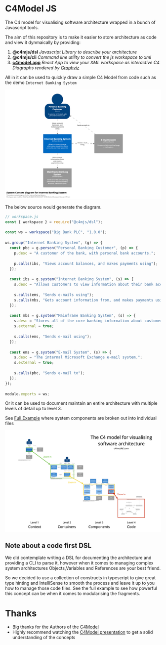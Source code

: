# C4Model JS

The C4 model for visualising software architecture wrapped in a bunch of Javascript tools.

The aim of this repository is to make it easier to store architecture as code and view it dynmaically by providing:

1. **@c4mjs/dsl** _Javascript Library to describe your architecture_
2. **@c4mjs/cli** _Command line utility to convert the js workspace to xml_
3. **[c4model.app](https://c4model.app/)** _React App to view your XML workspace as interactive C4 Diagraphs rendered by [Graphviz](https://graphviz.org/)_

All in it can be used to quickly draw a simple C4 Model from code such as the demo `Internet Banking System`

![img.png](img.png) 

The below source would generate the diagram.

```javascript
// workspace.js
const { workspace } = require("@c4mjs/dsl");

const ws = workspace("Big Bank PLC", "1.0.0");

ws.group("Internet Banking System", (g) => {
  const pbc = g.person("Personal Banking Customer", (p) => {
    p.desc = "A customer of the bank, with personal bank accounts.";

    p.calls(ibs, "Views account balances, and makes payments using");
  });

  const ibs = g.system("Internet Banking System", (s) => {
    s.desc = "Allows customers to view information about their bank accountsm and make payments.";

    s.calls(ems, "Sends e-mails using");
    s.calls(mbs, "Gets account information from, and makes payments using");
  });

  const mbs = g.system("Mainframe Banking System", (s) => {
    s.desc = "Stores all of the core banking information about customers, accounts, transactions etc";
    s.external = true;

    s.calls(ems, "Sends e-mail using");
  });

  const ems = g.system("E-mail System", (s) => {
    s.desc = "The internal Microsoft Exchange e-mail system.";
    s.external = true;

    s.calls(pbc, "Sends e-mail to");
  });
});

module.exports = ws;
```

Or it can be used to document maintain an entire architecture with multiple levels of detail up to level 3.

See [Full Example](https://github.com/JonathanTurnock/c4mjs/tree/main/examples/big-bank-plc-full/src) where system components are
broken out into individual files

![img_1.png](img_1.png)

## Note about a code first DSL

We did contemplate writing a DSL for documenting the architecture and providing a CLI to parse it, however when it 
comes to managing complex system architectures Objects,Variables and References are your best friend.

So we decided to use a collection of constructs in typescript to give great type hinting and IntelliSense to smooth the process
and leave it up to you how to manage those code files. See the full example to see how powerful this concept can be when it comes 
to modularising the fragments.

# Thanks

- Big thanks for the Authors of the [C4Model](https://c4model.com/)
- Highly recommend watching the [C4Model presentation](https://www.youtube.com/watch?v=x2-rSnhpw0g) to get a solid understanding of the concepts